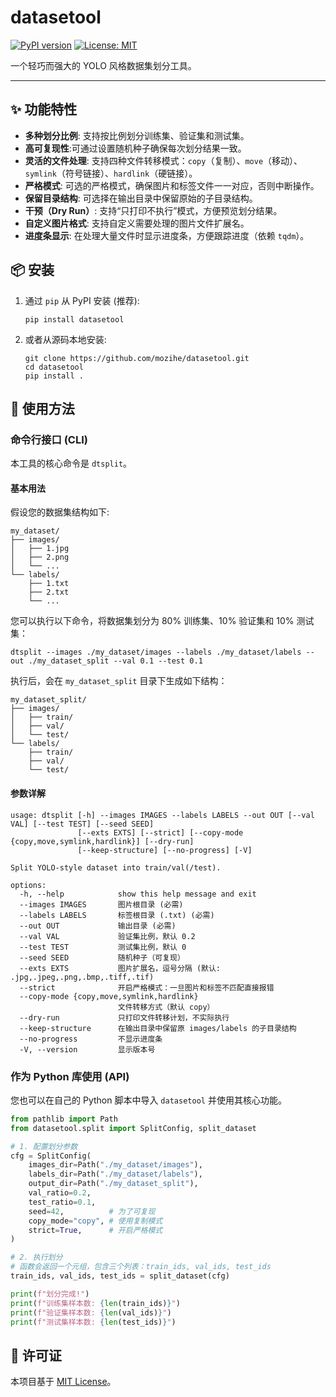 # datasetool

[![PyPI version](https://badge.fury.io/py/datasetool.svg)](https://badge.fury.io/py/datasetool)
[![License: MIT](https://img.shields.io/badge/License-MIT-yellow.svg)](https://opensource.org/licenses/MIT)

一个轻巧而强大的 YOLO 风格数据集划分工具。

---

## ✨ 功能特性

- **多种划分比例**: 支持按比例划分训练集、验证集和测试集。
- **高可复现性**:可通过设置随机种子确保每次划分结果一致。
- **灵活的文件处理**: 支持四种文件转移模式：`copy`（复制）、`move`（移动）、`symlink`（符号链接）、`hardlink`（硬链接）。
- **严格模式**: 可选的严格模式，确保图片和标签文件一一对应，否则中断操作。
- **保留目录结构**: 可选择在输出目录中保留原始的子目录结构。
- **干预（Dry Run）**: 支持“只打印不执行”模式，方便预览划分结果。
- **自定义图片格式**: 支持自定义需要处理的图片文件扩展名。
- **进度条显示**: 在处理大量文件时显示进度条，方便跟踪进度（依赖 `tqdm`）。

## 📦 安装

1.  通过 `pip` 从 PyPI 安装 (推荐):

    ```shell
    pip install datasetool
    ```

2.  或者从源码本地安装:

    ```shell
    git clone https://github.com/mozihe/datasetool.git
    cd datasetool
    pip install .
    ```

## 🚀 使用方法

### 命令行接口 (CLI)

本工具的核心命令是 `dtsplit`。

#### 基本用法

假设您的数据集结构如下:

```
my_dataset/
├── images/
│   ├── 1.jpg
│   ├── 2.png
│   └── ...
└── labels/
    ├── 1.txt
    ├── 2.txt
    └── ...
```

您可以执行以下命令，将数据集划分为 80% 训练集、10% 验证集和 10% 测试集：

```shell
dtsplit --images ./my_dataset/images --labels ./my_dataset/labels --out ./my_dataset_split --val 0.1 --test 0.1
```

执行后，会在 `my_dataset_split` 目录下生成如下结构：

```
my_dataset_split/
├── images/
│   ├── train/
│   ├── val/
│   └── test/
└── labels/
    ├── train/
    ├── val/
    └── test/
```

#### 参数详解

```
usage: dtsplit [-h] --images IMAGES --labels LABELS --out OUT [--val VAL] [--test TEST] [--seed SEED]
               [--exts EXTS] [--strict] [--copy-mode {copy,move,symlink,hardlink}] [--dry-run]
               [--keep-structure] [--no-progress] [-V]

Split YOLO-style dataset into train/val(/test).

options:
  -h, --help            show this help message and exit
  --images IMAGES       图片根目录 (必需)
  --labels LABELS       标签根目录 (.txt) (必需)
  --out OUT             输出目录 (必需)
  --val VAL             验证集比例，默认 0.2
  --test TEST           测试集比例，默认 0
  --seed SEED           随机种子（可复现）
  --exts EXTS           图片扩展名，逗号分隔 (默认: .jpg,.jpeg,.png,.bmp,.tiff,.tif)
  --strict              开启严格模式：一旦图片和标签不匹配直接报错
  --copy-mode {copy,move,symlink,hardlink}
                        文件转移方式（默认 copy）
  --dry-run             只打印文件转移计划，不实际执行
  --keep-structure      在输出目录中保留原 images/labels 的子目录结构
  --no-progress         不显示进度条
  -V, --version         显示版本号
```

### 作为 Python 库使用 (API)

您也可以在自己的 Python 脚本中导入 `datasetool` 并使用其核心功能。

```python
from pathlib import Path
from datasetool.split import SplitConfig, split_dataset

# 1. 配置划分参数
cfg = SplitConfig(
    images_dir=Path("./my_dataset/images"),
    labels_dir=Path("./my_dataset/labels"),
    output_dir=Path("./my_dataset_split"),
    val_ratio=0.2,
    test_ratio=0.1,
    seed=42,          # 为了可复现
    copy_mode="copy", # 使用复制模式
    strict=True,      # 开启严格模式
)

# 2. 执行划分
# 函数会返回一个元组，包含三个列表：train_ids, val_ids, test_ids
train_ids, val_ids, test_ids = split_dataset(cfg)

print(f"划分完成!")
print(f"训练集样本数: {len(train_ids)}")
print(f"验证集样本数: {len(val_ids)}")
print(f"测试集样本数: {len(test_ids)}")

```

## 📜 许可证

本项目基于 [MIT License](https://opensource.org/licenses/MIT)。